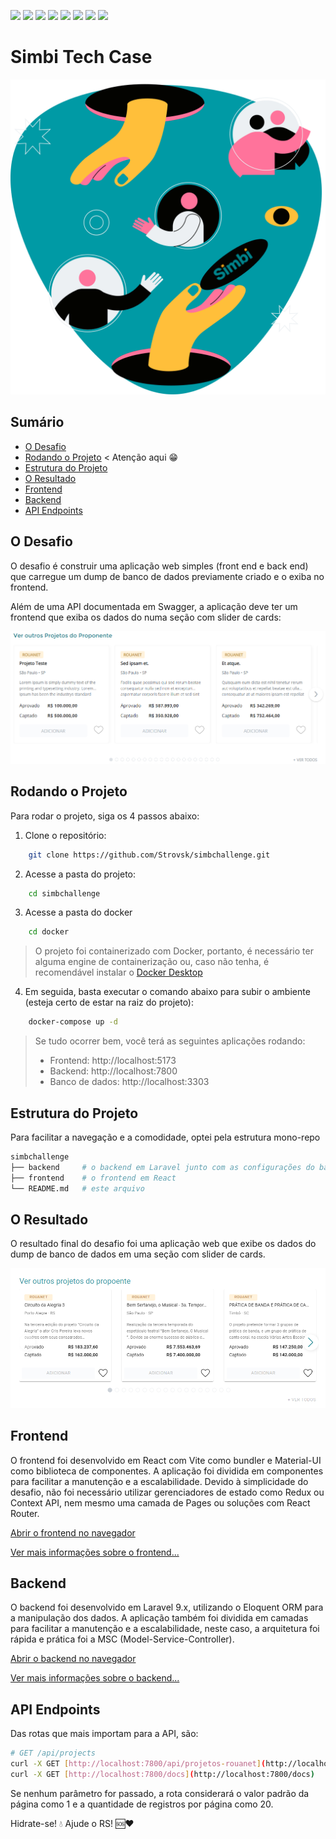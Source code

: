 ![](https://img.shields.io/badge/Laravel%209.x-%23FF2D20?style=for-the-badge&logo=laravel&logoColor=%23EEE)
![](https://img.shields.io/badge/PHP%208.1.10-%23777BB4?style=for-the-badge&logo=php&logoColor=%23EEE)
![](https://img.shields.io/badge/React-%23eee?style=for-the-badge&logo=react&logoColor=%2361DAFB)
![](https://img.shields.io/badge/Vite-%23007ACC?style=for-the-badge&logo=vite&logoColor=%23EEE)
![](https://img.shields.io/badge/Docker-%232496ED?style=for-the-badge&logo=docker&logoColor=%23EEE)
![](https://img.shields.io/badge/@MUI%20Components-%23eee?style=for-the-badge&logo=material-ui&logoColor=%23EEE)
![](https://img.shields.io/badge/Tippy.js-%23FFCA28?style=for-the-badge&logo=tippy.js&logoColor=%23EEE)
![](https://img.shields.io/badge/Swiper.js-%23000000?style=for-the-badge&logo=swiper&logoColor=%23EEE)

# Simbi Tech Case

<p style="text-align: center;">
    <img src="./frontend/src/assets/background.svg" alt="Simbi Logo" />
</p>

## Sumário

- [O Desafio](#the-challenge)
- [Rodando o Projeto](#getting-started) < Atenção aqui 😁
- [Estrutura do Projeto](#project-structure)
- [O Resultado](#the-result)
- [Frontend](#frontend)
- [Backend](#backend)
- [API Endpoints](#api-endpoints)

<h2 id="the-challenge">O Desafio</h2>

O desafio é construir uma aplicação web simples (front end e back end) que carregue um dump de banco de dados previamente criado e o exiba no frontend.

Além de uma API documentada em Swagger, a aplicação deve ter um frontend que exiba os dados do numa seção com slider de cards:

![Simbi Objective](./frontend/docs/assets/objective.png)

<h2 id="getting-started">Rodando o Projeto</h2>

Para rodar o projeto, siga os 4 passos abaixo:

1. Clone o repositório:

```bash
    git clone https://github.com/Strovsk/simbchallenge.git
```

2. Acesse a pasta do projeto:

```bash
    cd simbchallenge
```

3. Acesse a pasta do docker

```bash
    cd docker
```

> O projeto foi containerizado com Docker, portanto, é necessário ter alguma engine de containerização ou, caso não tenha, é recomendável instalar o [Docker Desktop](https://www.docker.com/products/docker-desktop/)

4. Em seguida, basta executar o comando abaixo para subir o ambiente (esteja certo de estar na raiz do projeto):

```bash
    docker-compose up -d
```

> Se tudo ocorrer bem, você terá as seguintes aplicações rodando:
>
> - Frontend: http://localhost:5173
> - Backend: http://localhost:7800
> - Banco de dados: http://localhost:3303

<h2 id="project-structure">Estrutura do Projeto</h2>

Para facilitar a navegação e a comodidade, optei pela estrutura mono-repo

```bash
simbchallenge
├── backend     # o backend em Laravel junto com as configurações do banco de dados
├── frontend    # o frontend em React
└── README.md   # este arquivo
```

<h2 id="the-result">O Resultado</h2>

O resultado final do desafio foi uma aplicação web que exibe os dados do dump de banco de dados em uma seção com slider de cards.

![Simbi Result](./frontend/docs/assets/result.png)

<h2 id="frontend">Frontend</h2>

O frontend foi desenvolvido em React com Vite como bundler e Material-UI como biblioteca de componentes. A aplicação foi dividida em componentes para facilitar a manutenção e a escalabilidade.
Devido à simplicidade do desafio, não foi necessário utilizar gerenciadores de estado como Redux ou Context API, nem mesmo uma camada de Pages ou soluções com React Router.

[Abrir o frontend no navegador](http://localhost:5173)

[Ver mais informações sobre o frontend...](./frontend/README.md)

<h2 id="backend">Backend</h2>

O backend foi desenvolvido em Laravel 9.x, utilizando o Eloquent ORM para a manipulação dos dados. A aplicação também foi dividida em camadas para facilitar a manutenção e a escalabilidade, neste caso, a arquitetura foi rápida e prática foi a MSC (Model-Service-Controller).

[Abrir o backend no navegador](http://localhost:7800/api/projects)

[Ver mais informações sobre o backend...](./backend/README.md)

<h2 id="api-endpoints">API Endpoints</h2>

Das rotas que mais importam para a API, são:

```bash
# GET /api/projects
curl -X GET [http://localhost:7800/api/projetos-rouanet](http://localhost:7800/api/projetos-rouanet)
curl -X GET [http://localhost:7800/docs](http://localhost:7800/docs)
```
Se nenhum parâmetro for passado, a rota considerará o valor padrão da página como 1 e a quantidade de registros por página como 20.

Hidrate-se! 💧
Ajude o RS! 🆘❤️
